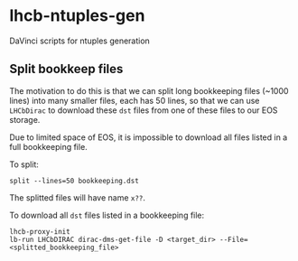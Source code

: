 # lhcb-ntuples-gen
DaVinci scripts for ntuples generation

## Split bookkeep files
The motivation to do this is that we can split long bookkeeping files (~1000
lines) into many smaller files, each has 50 lines, so that we can use
`LHCbDirac` to download these `dst` files from one of these files to our EOS
storage.

Due to limited space of EOS, it is impossible to download all files listed in a
full bookkeeping file.

To split:
```
split --lines=50 bookkeeping.dst
```
The splitted files will have name `x??`.

To download all `dst` files listed in a bookkeeping file:
```
lhcb-proxy-init
lb-run LHCbDIRAC dirac-dms-get-file -D <target_dir> --File=<splitted_bookkeeping_file>
```
